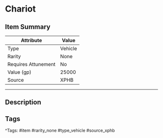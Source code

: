 # Chariot

## Item Summary

| Attribute            | Value                        |
|----------------------|------------------------------|
| Type                 | Vehicle |
| Rarity               | None             |
| Requires Attunement  | No                |
| Value (gp)           | 25000    |
| Source               | XPHB |

---

## Description



## Tags

^Tags: #item #rarity_none #type_vehicle #source_xphb